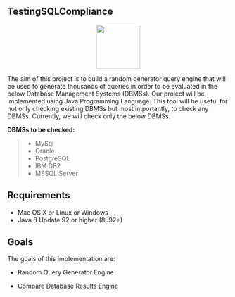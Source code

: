TestingSQLCompliance
----------------------
<a>
<p align = "center">
<img src="http://www.iconarchive.com/download/i94630/blackvariant/button-ui-microsoft-office-apps/Microsoft-Query.ico" width="100" height="100"/>
</a>


The aim of this project is to build a random generator query engine that will be used to generate thousands of queries in order to 
be evaluated in the below Database Management Systems (DBMSs). Our project will be implemented using Java Programming Language. This tool will be useful for not only checking existing DBMSs but most importantly, to check any DBMSs. Currently, we will check only the below DBMSs. 


 **DBMSs to be checked:**

 >- MySql
 >- Oracle
 >- PostgreSQL
 >- IBM DB2
 >- MSSQL Server

## Requirements

* Mac OS X or Linux or Windows
* Java 8 Update 92 or higher (8u92+)
  
## Goals

The goals of this implementation are:

* Random Query Generator Engine

* Compare Database Results Engine

